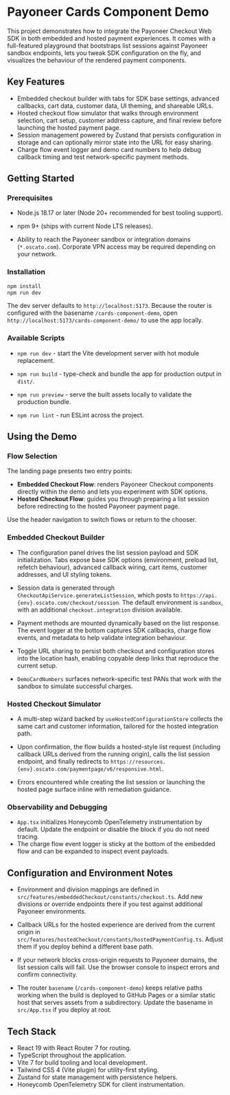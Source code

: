# Payoneer Cards Component Demo

This project demonstrates how to integrate the Payoneer Checkout Web SDK in both embedded and hosted payment experiences. It comes with a full-featured playground that bootstraps list sessions against Payoneer sandbox endpoints, lets you tweak SDK configuration on the fly, and visualizes the behaviour of the rendered payment components.

## Key Features

* Embedded checkout builder with tabs for SDK base settings, advanced callbacks, cart data, customer data, UI theming, and shareable URLs.
* Hosted checkout flow simulator that walks through environment selection, cart setup, customer address capture, and final review before launching the hosted payment page.
* Session management powered by Zustand that persists configuration in storage and can optionally mirror state into the URL for easy sharing.
* Charge flow event logger and demo card numbers to help debug callback timing and test network-specific payment methods.

## Getting Started

### Prerequisites

* Node.js 18.17 or later (Node 20+ recommended for best tooling support).

* npm 9+ (ships with current Node LTS releases).
* Ability to reach the Payoneer sandbox or integration domains (`*.oscato.com`). Corporate VPN access may be required depending on your network.

### Installation

```bash
npm install
npm run dev
```

The dev server defaults to `http://localhost:5173`. Because the router is configured with the basename `/cards-component-demo`, open `http://localhost:5173/cards-component-demo/` to use the app locally.

### Available Scripts

* `npm run dev` - start the Vite development server with hot module replacement.

* `npm run build` - type-check and bundle the app for production output in `dist/`.
* `npm run preview` - serve the built assets locally to validate the production bundle.
* `npm run lint` - run ESLint across the project.

## Using the Demo

### Flow Selection

The landing page presents two entry points:

* **Embedded Checkout Flow**: renders Payoneer Checkout components directly within the demo and lets you experiment with SDK options.
* **Hosted Checkout Flow**: guides you through preparing a list session before redirecting to the hosted Payoneer payment page.

Use the header navigation to switch flows or return to the chooser.

### Embedded Checkout Builder

* The configuration panel drives the list session payload and SDK initialization. Tabs expose base SDK options (environment, preload list, refetch behaviour), advanced callback wiring, cart items, customer addresses, and UI styling tokens.

* Session data is generated through `CheckoutApiService.generateListSession`, which posts to `https://api.{env}.oscato.com/checkout/session`. The default environment is `sandbox`, with an additional `checkout.integration` division available.
* Payment methods are mounted dynamically based on the list response. The event logger at the bottom captures SDK callbacks, charge flow events, and metadata to help validate integration behaviour.
* Toggle URL sharing to persist both checkout and configuration stores into the location hash, enabling copyable deep links that reproduce the current setup.
* `DemoCardNumbers` surfaces network-specific test PANs that work with the sandbox to simulate successful charges.

### Hosted Checkout Simulator

* A multi-step wizard backed by `useHostedConfigurationStore` collects the same cart and customer information, tailored for the hosted integration path.

* Upon confirmation, the flow builds a hosted-style list request (including callback URLs derived from the running origin), calls the list session endpoint, and finally redirects to `https://resources.{env}.oscato.com/paymentpage/v6/responsive.html`.
* Errors encountered while creating the list session or launching the hosted page surface inline with remediation guidance.

### Observability and Debugging

* `App.tsx` initializes Honeycomb OpenTelemetry instrumentation by default. Update the endpoint or disable the block if you do not need tracing.
* The charge flow event logger is sticky at the bottom of the embedded flow and can be expanded to inspect event payloads.

## Configuration and Environment Notes

* Environment and division mappings are defined in `src/features/embeddedCheckout/constants/checkout.ts`. Add new divisions or override endpoints there if you test against additional Payoneer environments.

* Callback URLs for the hosted experience are derived from the current origin in `src/features/hostedCheckout/constants/hostedPaymentConfig.ts`. Adjust them if you deploy behind a different base path.
* If your network blocks cross-origin requests to Payoneer domains, the list session calls will fail. Use the browser console to inspect errors and confirm connectivity.
* The router `basename` (`/cards-component-demo`) keeps relative paths working when the build is deployed to GitHub Pages or a similar static host that serves assets from a subdirectory. Update the basename in `src/App.tsx` if you deploy at root.

## Tech Stack

* React 19 with React Router 7 for routing.
* TypeScript throughout the application.
* Vite 7 for build tooling and local development.
* Tailwind CSS 4 (Vite plugin) for utility-first styling.
* Zustand for state management with persistence helpers.
* Honeycomb OpenTelemetry SDK for client instrumentation.
